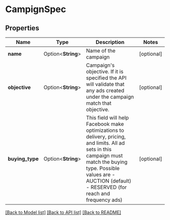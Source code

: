 # CampignSpec

## Properties

Name | Type | Description | Notes
------------ | ------------- | ------------- | -------------
**name** | Option<**String**> | Name of the campaign | [optional]
**objective** | Option<**String**> | Campaign's objective. If it is specified the API will validate that any ads created under the campaign match that objective. | [optional]
**buying_type** | Option<**String**> | This field will help Facebook make optimizations to delivery, pricing, and limits. All ad sets in this campaign must match the buying type.  Possible values are   - AUCTION (default)   - RESERVED (for reach and frequency ads)  | [optional]

[[Back to Model list]](../README.md#documentation-for-models) [[Back to API list]](../README.md#documentation-for-api-endpoints) [[Back to README]](../README.md)


